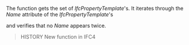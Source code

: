 The function gets the set of _IfcPropertyTemplate_'s. It iterates through the _Name_ attribute of the _IfcPropertyTemplate_'s

<!-- end of short definition -->

and verifies that no _Name_ appears twice.
> HISTORY New function in IFC4

